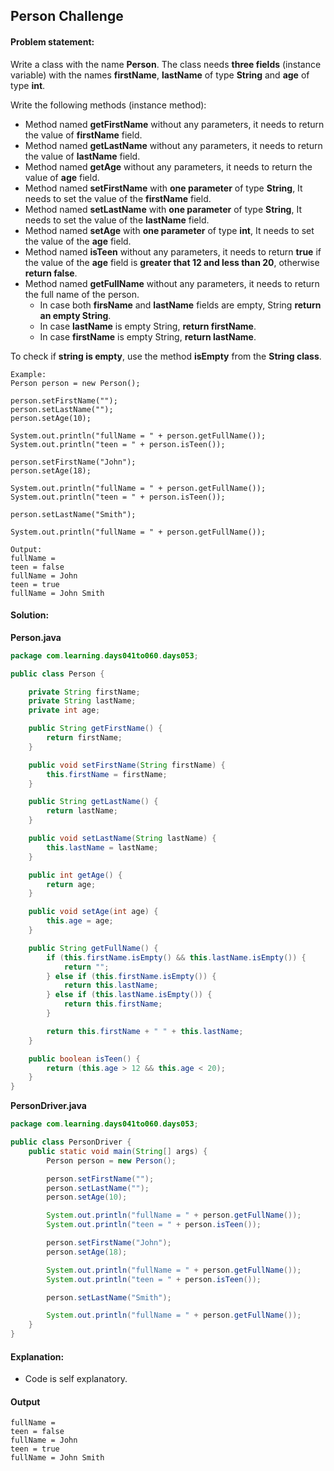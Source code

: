Person Challenge
--

#### Problem statement:

Write a class with the name **Person**. The class needs **three fields** (instance variable) with the names **firstName**, **lastName** of type **String** and **age** of type **int**.

Write the following methods (instance method):
- Method named **getFirstName** without any parameters, it needs to return the value of **firstName** field.
- Method named **getLastName** without any parameters, it needs to return the value of **lastName** field.
- Method named **getAge** without any parameters, it needs to return the value of **age** field.
- Method named **setFirstName** with **one parameter** of type **String**, It needs to set the value of the **firstName** field.
- Method named **setLastName** with **one parameter** of type **String**, It needs to set the value of the **lastName** field.
- Method named **setAge** with **one parameter** of type **int**, It needs to set the value of the **age** field.
- Method named **isTeen** without any parameters, it needs to return **true** if the value of the **age** field is **greater that 12 and less than 20**, otherwise **return false**.
- Method named **getFullName** without any parameters, it needs to return the full name of the person.
    - In case both **firsName** and **lastName** fields are empty, String **return an empty String**.
    - In case **lastName** is empty String, **return firstName**.
    - In case **firstName** is empty String, **return lastName**.
    
To check if **string is empty**, use the method **isEmpty** from the **String class**.

```
Example:
Person person = new Person();

person.setFirstName("");
person.setLastName("");
person.setAge(10);

System.out.println("fullName = " + person.getFullName());
System.out.println("teen = " + person.isTeen());

person.setFirstName("John");
person.setAge(18);

System.out.println("fullName = " + person.getFullName());
System.out.println("teen = " + person.isTeen());

person.setLastName("Smith");

System.out.println("fullName = " + person.getFullName());

Output:
fullName = 
teen = false
fullName = John
teen = true
fullName = John Smith
```

#### Solution:
**Person.java**
```java
package com.learning.days041to060.days053;

public class Person {

    private String firstName;
    private String lastName;
    private int age;

    public String getFirstName() {
        return firstName;
    }

    public void setFirstName(String firstName) {
        this.firstName = firstName;
    }

    public String getLastName() {
        return lastName;
    }

    public void setLastName(String lastName) {
        this.lastName = lastName;
    }

    public int getAge() {
        return age;
    }

    public void setAge(int age) {
        this.age = age;
    }

    public String getFullName() {
        if (this.firstName.isEmpty() && this.lastName.isEmpty()) {
            return "";
        } else if (this.firstName.isEmpty()) {
            return this.lastName;
        } else if (this.lastName.isEmpty()) {
            return this.firstName;
        }

        return this.firstName + " " + this.lastName;
    }

    public boolean isTeen() {
        return (this.age > 12 && this.age < 20);
    }
}
```
**PersonDriver.java**
```java
package com.learning.days041to060.days053;

public class PersonDriver {
    public static void main(String[] args) {
        Person person = new Person();

        person.setFirstName("");
        person.setLastName("");
        person.setAge(10);

        System.out.println("fullName = " + person.getFullName());
        System.out.println("teen = " + person.isTeen());

        person.setFirstName("John");
        person.setAge(18);

        System.out.println("fullName = " + person.getFullName());
        System.out.println("teen = " + person.isTeen());

        person.setLastName("Smith");

        System.out.println("fullName = " + person.getFullName());
    }
}
```


#### Explanation:

- Code is self explanatory.
 
#### Output
 ```
fullName = 
teen = false
fullName = John
teen = true
fullName = John Smith
```